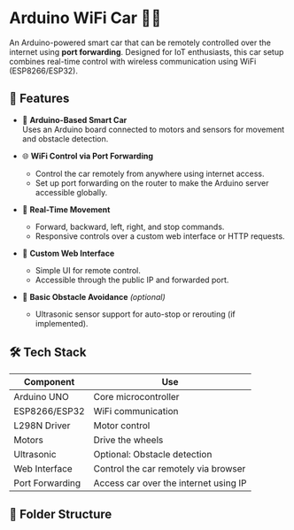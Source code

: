 # Arduino WiFi Car 🚗📡

An Arduino-powered smart car that can be remotely controlled over the internet using **port forwarding**. Designed for IoT enthusiasts, this car setup combines real-time control with wireless communication using WiFi (ESP8266/ESP32).

## 🌟 Features

- 🔧 **Arduino-Based Smart Car**  
  Uses an Arduino board connected to motors and sensors for movement and obstacle detection.

- 🌐 **WiFi Control via Port Forwarding**  
  - Control the car remotely from anywhere using internet access.
  - Set up port forwarding on the router to make the Arduino server accessible globally.

- 🧭 **Real-Time Movement**  
  - Forward, backward, left, right, and stop commands.
  - Responsive controls over a custom web interface or HTTP requests.

- 📲 **Custom Web Interface**  
  - Simple UI for remote control.
  - Accessible through the public IP and forwarded port.

- 🛑 **Basic Obstacle Avoidance** *(optional)*  
  - Ultrasonic sensor support for auto-stop or rerouting (if implemented).

## 🛠️ Tech Stack

| Component     | Use                                       |
|---------------|--------------------------------------------|
| Arduino UNO   | Core microcontroller                       |
| ESP8266/ESP32 | WiFi communication                         |
| L298N Driver  | Motor control                              |
| Motors        | Drive the wheels                           |
| Ultrasonic    | Optional: Obstacle detection               |
| Web Interface | Control the car remotely via browser       |
| Port Forwarding | Access car over the internet using IP    |

## 📁 Folder Structure

